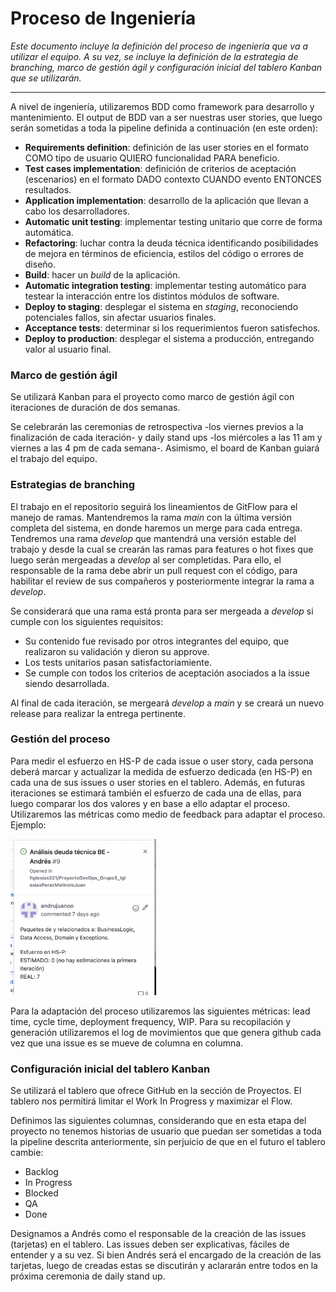 # Proceso de Ingeniería

_Este documento incluye la definición del proceso de ingeniería que va a utilizar el equipo. A su vez, se incluye la definición de la estrategia de branching, marco de gestión ágil y configuración inicial del tablero Kanban que se utilizarán._

---

A nivel de ingeniería, utilizaremos BDD como framework para desarrollo y mantenimiento. El output de BDD van a ser nuestras user stories, que luego serán sometidas a toda la pipeline definida a continuación (en este orden):

- **Requirements definition**: definición de las user stories en el formato COMO tipo de usuario QUIERO funcionalidad PARA beneficio.
- **Test cases implementation**: definición de criterios de aceptación (escenarios) en el formato DADO contexto CUANDO evento ENTONCES resultados.
- **Application implementation**: desarrollo de la aplicación que llevan a cabo los desarrolladores.
- **Automatic unit testing**: implementar testing unitario que corre de forma automática.
- **Refactoring**: luchar contra la deuda técnica identificando posibilidades de mejora en términos de eficiencia, estilos del código o errores de diseño.
- **Build**: hacer un _build_ de la aplicación.
- **Automatic integration testing**: implementar testing automático para testear la interacción entre los distintos módulos de software.
- **Deploy to staging**: desplegar el sistema en _staging_, reconociendo potenciales fallos, sin afectar usuarios finales.
- **Acceptance tests**: determinar si los requerimientos fueron satisfechos.
- **Deploy to production**: desplegar el sistema a producción, entregando valor al usuario final.

### Marco de gestión ágil

Se utilizará Kanban para el proyecto como marco de gestión ágil con iteraciones de duración de dos semanas.

Se celebrarán las ceremonias de retrospectiva -los viernes previos a la finalización de cada iteración- y daily stand ups -los miércoles a las 11 am y viernes a las 4 pm de cada semana-. Asimismo, el board de Kanban guiará el trabajo del equipo.

### Estrategias de branching

El trabajo en el repositorio seguirá los lineamientos de GitFlow para el manejo de ramas. Mantendremos la rama _main_ con la última versión completa del sistema, en donde haremos un merge para cada entrega. Tendremos una rama _develop_ que mantendrá una versión estable del trabajo y desde la cual se crearán las ramas para features o hot fixes que luego serán mergeadas a _develop_ al ser completidas. Para ello, el responsable de la rama debe abrir un pull request con el código, para habilitar el review de sus compañeros y posteriormente integrar la rama a _develop_.

Se considerará que una rama está pronta para ser mergeada a _develop_ si cumple con los siguientes requisitos:

- Su contenido fue revisado por otros integrantes del equipo, que realizaron su validación y dieron su approve.
- Los tests unitarios pasan satisfactoriamiente.
- Se cumple con todos los criterios de aceptación asociados a la issue siendo desarrollada.

Al final de cada iteración, se mergeará _develop_ a _main_ y se creará un nuevo release para realizar la entrega pertinente.

### Gestión del proceso

Para medir el esfuerzo en HS-P de cada issue o user story, cada persona deberá marcar y actualizar la medida de esfuerzo dedicada (en HS-P) en cada una de sus issues o user stories en el tablero. Además, en futuras iteraciones se estimará también el esfuerzo de cada una de ellas, para luego comparar los dos valores y en base a ello adaptar el proceso. Utilizaremos las métricas como medio de feedback para adaptar el proceso. Ejemplo:

<img src="../Imagenes/ejemplo_card_esfuerzo.png" style="height: 250px" />

Para la adaptación del proceso utilizaremos las siguientes métricas: lead time, cycle time, deployment frequency, WIP. Para su recopilación y generación utilizaremos el log de movimientos que que genera github cada vez que una issue es se mueve de columna en columna.

### Configuración inicial del tablero Kanban

Se utilizará el tablero que ofrece GitHub en la sección de Proyectos. El tablero nos permitirá limitar el Work In Progress y maximizar el Flow.

Definimos las siguientes columnas, considerando que en esta etapa del proyecto no tenemos historias de usuario que puedan ser sometidas a toda la pipeline descrita anteriormente, sin perjuicio de que en el futuro el tablero cambie:

- Backlog
- In Progress
- Blocked
- QA
- Done

Designamos a Andrés como el responsable de la creación de las issues (tarjetas) en el tablero. Las issues deben ser explicativas, fáciles de entender y a su vez. Si bien Andrés será el encargado de la creación de las tarjetas, luego de creadas estas se discutirán y aclararán entre todos en la próxima ceremonia de daily stand up.
